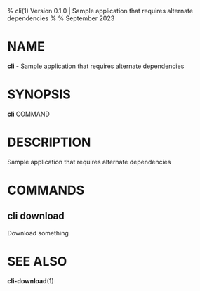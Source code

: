 % cli(1) Version 0.1.0 | Sample application that requires alternate dependencies
% 
% September 2023

NAME
==================================================

**cli** - Sample application that requires alternate dependencies

SYNOPSIS
==================================================

**cli** COMMAND

DESCRIPTION
==================================================

Sample application that requires alternate dependencies


COMMANDS
==================================================

cli download
--------------------------------------------------

Download something


SEE ALSO
==================================================

**cli-download**(1)



